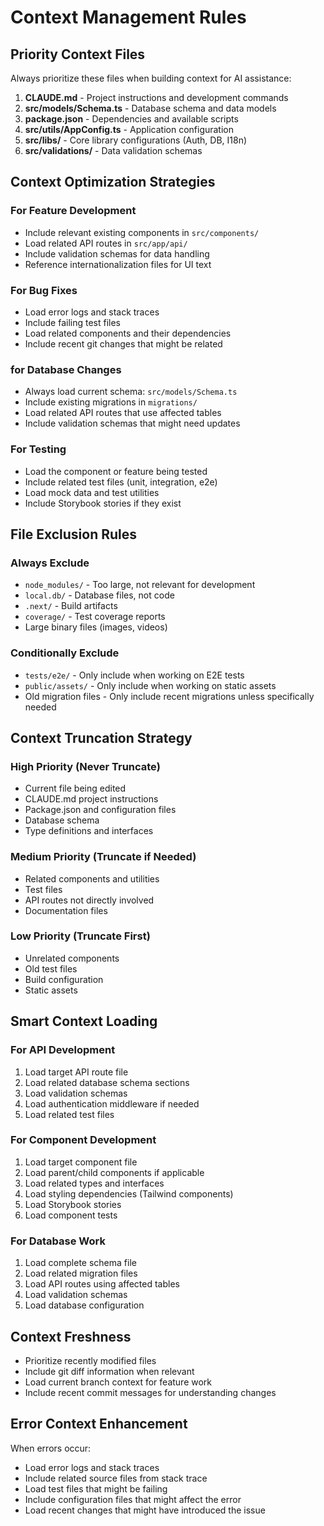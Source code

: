 # Context Management Rules

## Priority Context Files
Always prioritize these files when building context for AI assistance:

1. **CLAUDE.md** - Project instructions and development commands
2. **src/models/Schema.ts** - Database schema and data models
3. **package.json** - Dependencies and available scripts
4. **src/utils/AppConfig.ts** - Application configuration
5. **src/libs/** - Core library configurations (Auth, DB, I18n)
6. **src/validations/** - Data validation schemas

## Context Optimization Strategies

### For Feature Development
- Include relevant existing components in `src/components/`
- Load related API routes in `src/app/api/`
- Include validation schemas for data handling
- Reference internationalization files for UI text

### For Bug Fixes
- Load error logs and stack traces
- Include failing test files
- Load related components and their dependencies
- Include recent git changes that might be related

### for Database Changes
- Always load current schema: `src/models/Schema.ts`
- Include existing migrations in `migrations/`
- Load related API routes that use affected tables
- Include validation schemas that might need updates

### For Testing
- Load the component or feature being tested
- Include related test files (unit, integration, e2e)
- Load mock data and test utilities
- Include Storybook stories if they exist

## File Exclusion Rules

### Always Exclude
- `node_modules/` - Too large, not relevant for development
- `local.db/` - Database files, not code
- `.next/` - Build artifacts
- `coverage/` - Test coverage reports
- Large binary files (images, videos)

### Conditionally Exclude
- `tests/e2e/` - Only include when working on E2E tests
- `public/assets/` - Only include when working on static assets
- Old migration files - Only include recent migrations unless specifically needed

## Context Truncation Strategy

### High Priority (Never Truncate)
- Current file being edited
- CLAUDE.md project instructions
- Package.json and configuration files
- Database schema
- Type definitions and interfaces

### Medium Priority (Truncate if Needed)
- Related components and utilities
- Test files
- API routes not directly involved
- Documentation files

### Low Priority (Truncate First)
- Unrelated components
- Old test files
- Build configuration
- Static assets

## Smart Context Loading

### For API Development
1. Load target API route file
2. Load related database schema sections
3. Load validation schemas
4. Load authentication middleware if needed
5. Load related test files

### For Component Development
1. Load target component file
2. Load parent/child components if applicable
3. Load related types and interfaces
4. Load styling dependencies (Tailwind components)
5. Load Storybook stories
6. Load component tests

### For Database Work
1. Load complete schema file
2. Load related migration files
3. Load API routes using affected tables
4. Load validation schemas
5. Load database configuration

## Context Freshness
- Prioritize recently modified files
- Include git diff information when relevant
- Load current branch context for feature work
- Include recent commit messages for understanding changes

## Error Context Enhancement
When errors occur:
- Load error logs and stack traces
- Include related source files from stack trace
- Load test files that might be failing
- Include configuration files that might affect the error
- Load recent changes that might have introduced the issue
